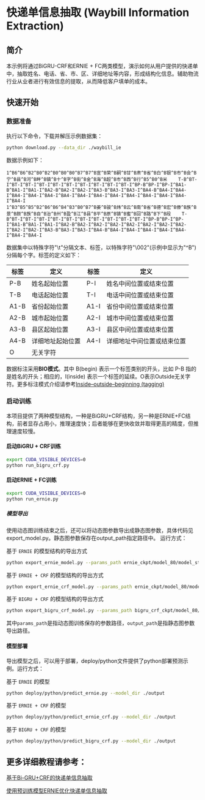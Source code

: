 # 快递单信息抽取 (Waybill Information Extraction)

## 简介

本示例将通过BiGRU-CRF和ERNIE + FC两类模型，演示如何从用户提供的快递单中，抽取姓名、电话、省、市、区、详细地址等内容，形成结构化信息。辅助物流行业从业者进行有效信息的提取，从而降低客户填单的成本。

## 快速开始

### 数据准备

执行以下命令，下载并解压示例数据集：

```bash
python download.py --data_dir ./waybill_ie
```

数据示例如下：

```
1^B6^B6^B2^B0^B2^B0^B0^B0^B7^B7^B宣^B荣^B嗣^B甘^B肃^B省^B白^B银^B市^B会^B宁^B县^B河^B畔^B镇^B十^B字^B街^B金^B海^B超^B市^B西^B行^B5^B0^B米    T-B^BT-I^BT-I^BT-I^BT-I^BT-I^BT-I^BT-I^BT-I^BT-I^BT-I^BP-B^BP-I^BP-I^BA1-B^BA1-I^BA1-I^BA2-B^BA2-I^BA2-I^BA3-B^BA3-I^BA3-I^BA4-B^BA4-I^BA4-I^BA4-I^BA4-I^BA4-I^BA4-I^BA4-I^BA4-I^BA4-I^BA4-I^BA4-I^BA4-I^BA4-I^BA4-I
1^B3^B5^B5^B2^B6^B6^B4^B3^B0^B7^B姜^B骏^B炜^B云^B南^B省^B德^B宏^B傣^B族^B景^B颇^B族^B自^B治^B州^B盈^B江^B县^B平^B原^B镇^B蜜^B回^B路^B下^B段    T-B^BT-I^BT-I^BT-I^BT-I^BT-I^BT-I^BT-I^BT-I^BT-I^BT-I^BP-B^BP-I^BP-I^BA1-B^BA1-I^BA1-I^BA2-B^BA2-I^BA2-I^BA2-I^BA2-I^BA2-I^BA2-I^BA2-I^BA2-I^BA2-I^BA3-B^BA3-I^BA3-I^BA4-B^BA4-I^BA4-I^BA4-I^BA4-I^BA4-I^BA4-I^BA4-I
```
数据集中以特殊字符"\t"分隔文本、标签，以特殊字符"\002"(示例中显示为"^B")分隔每个字。标签的定义如下：

| 标签 | 定义 |  标签 | 定义 |
| -------- | -------- |-------- | -------- |
| P-B | 姓名起始位置 | P-I | 姓名中间位置或结束位置 |
| T-B | 电话起始位置 | T-I | 电话中间位置或结束位置 |
| A1-B | 省份起始位置 | A1-I | 省份中间位置或结束位置 |
| A2-B | 城市起始位置 | A2-I | 城市中间位置或结束位置 |
| A3-B | 县区起始位置 | A3-I | 县区中间位置或结束位置 |
| A4-B | 详细地址起始位置 | A4-I | 详细地址中间位置或结束位置 |
| O | 无关字符 | | |

数据标注采用**BIO模式**。其中 B(begin) 表示一个标签类别的开头，比如 P-B 指的是姓名的开头；相应的，I(inside) 表示一个标签的延续。O表示Outside无关字符。更多标注模式介绍请参考[Inside–outside–beginning (tagging)](https://en.wikipedia.org/wiki/Inside%E2%80%93outside%E2%80%93beginning_(tagging))

### 启动训练

本项目提供了两种模型结构，一种是BiGRU+CRF结构，另一种是ERNIE+FC结构，前者显存占用小，推理速度快；后者能够在更快收敛并取得更高的精度，但推理速度较慢。

#### 启动BiGRU + CRF训练

```bash
export CUDA_VISIBLE_DEVICES=0
python run_bigru_crf.py
```

#### 启动ERNIE + FC训练

```bash
export CUDA_VISIBLE_DEVICES=0
python run_ernie.py
```
##### 模型导出
使用动态图训练结束之后，还可以将动态图参数导出成静态图参数，具体代码见export_model.py。静态图参数保存在output_path指定路径中。 运行方式：

基于 `ERNIE` 的模型结构的导出方式

```bash
python export_ernie_model.py --params_path ernie_ckpt/model_80/model_state.pdparams --output_path=./output
```

基于 `ERNIE + CRF` 的模型结构的导出方式

```bash
python export_ernie_crf_model.py --params_path ernie_ckpt/model_80/model_state.pdparams --output_path=./output
```

基于 `BIGRU + CRF` 的模型结构的导出方式

```bash
python export_bigru_crf_model.py --params_path bigru_crf_ckpt/model_80/model_state.pdparams --output_path=./output
```

其中`params_path`是指动态图训练保存的参数路径，`output_path`是指静态图参数导出路径。

#### 模型部署
导出模型之后，可以用于部署，deploy/python文件提供了python部署预测示例。运行方式：

基于 `ERNIE` 的模型

```bash
python deploy/python/predict_ernie.py --model_dir ./output
```

基于 `ERNIE + CRF` 的模型

```bash
python deploy/python/predict_ernie_crf.py --model_dir ./output
```

基于 `BIGRU + CRF` 的模型

```bash
python deploy/python/predict_bigru_crf.py --model_dir ./output
```

## 更多详细教程请参考：

[基于Bi-GRU+CRF的快递单信息抽取](https://aistudio.baidu.com/aistudio/projectdetail/1317771)

[使用预训练模型ERNIE优化快递单信息抽取](https://aistudio.baidu.com/aistudio/projectdetail/1329361)
